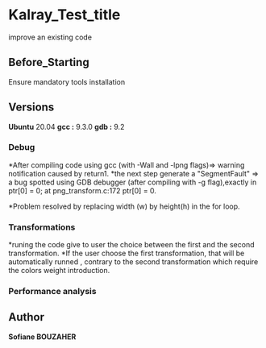 # Kalray_Test_title

improve an existing code

## Before_Starting

Ensure mandatory tools installation

## Versions

**Ubuntu** 20.04
**gcc :**  9.3.0
**gdb :** 9.2


### Debug

*After compiling code using gcc (with -Wall and -lpng flags)=> warning notification caused by return1.
*the next step generate a "SegmentFault" => a bug spotted using GDB debugger (after compiling with -g flag),exactly in ptr[0]  = 0; at png_transform.c:172 ptr[0]  = 0.

*Problem resolved by replacing width (w) by height(h) in the for loop.


### Transformations

*runing the code give to user the choice between the first and the second transformation.
*If the user choose the first transformation, that will be automatically runned , contrary to the second transformation which require the colors weight introduction.


### Performance analysis




## Author

**Sofiane BOUZAHER** 








